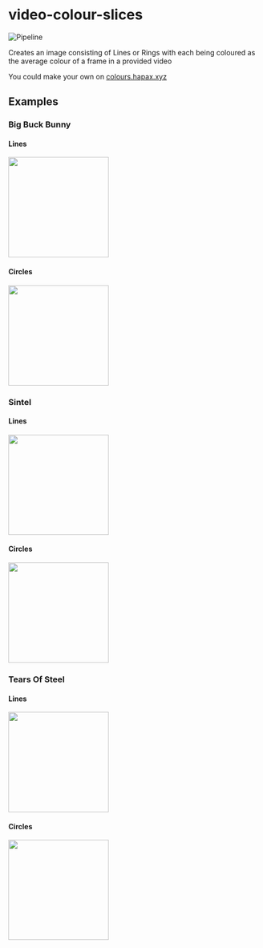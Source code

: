 # video-colour-slices

![Pipeline](https://github.com/AdamSlack/video-colour-slices/workflows/Pipeline/badge.svg?branch=master)

Creates an image consisting of Lines or Rings with each being coloured as the average colour of a frame in a provided video

You could make your own on [colours.hapax.xyz](http://colours.hapax.xyz)

## Examples

### Big Buck Bunny

#### Lines
<img src="https://github.com/AdamSlack/video-colour-slices/blob/master/examples/bigBuckBunny-lines.png?raw=true" width="200">

#### Circles
<img src="https://github.com/AdamSlack/video-colour-slices/blob/master/examples/bigBuckBunny-circles.png?raw=true" width="200">

### Sintel

#### Lines
<img src="https://github.com/AdamSlack/video-colour-slices/blob/master/examples/sintel-lines.png?raw=true" width="200">

#### Circles
<img src="https://github.com/AdamSlack/video-colour-slices/blob/master/examples/sintel-circles.png?raw=true" width="200">


### Tears Of Steel

#### Lines
<img src="https://github.com/AdamSlack/video-colour-slices/blob/master/examples/tearsOfSteel-lines.png?raw=true" width="200">

#### Circles
<img src="https://github.com/AdamSlack/video-colour-slices/blob/master/examples/tearsOfSteel-circles.png?raw=true" width="200">
